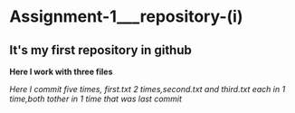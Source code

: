 # Assignment-1___repository-(i)
## It's my first repository in github

**Here I work with three files**

*Here I commit five times,
first.txt 2 times,second.txt and third.txt each in 1 time,both tother in 1 time that was last commit*
